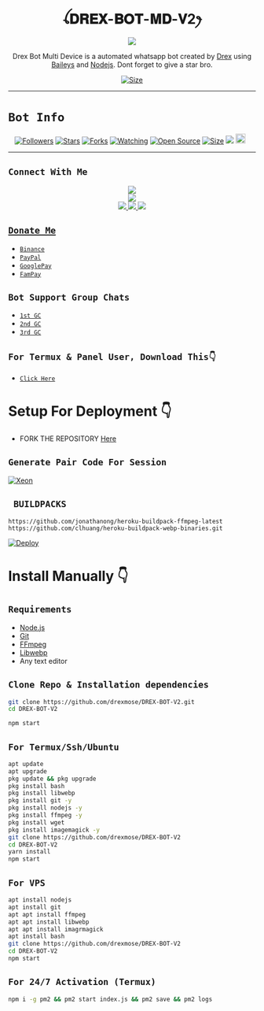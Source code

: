  

<h1 align="center">ꪶ𝐃𝐑𝐄𝐗-𝐁𝐎𝐓-𝐌𝐃-𝐕2ꫂ<br></h1>
<p align="center">
<img src="https://telegra.ph/file/63e6f85b9264e14222d8a.png" />
</p>

<p align="center">
Drex Bot Multi Device is a automated whatsapp bot created by <a href="https://github.com/drexmose" target="_blank">Drex</a> using <a href="https://github.com/adiwajshing/Baileys" target="_blank">Baileys</a> and <a href="https://github.com/nodejs" target="_blank">Nodejs</a>. Dont forget to give a star bro.
</p>

<p align="center">
<a href="https://youtu.be/mu5m6aB6P5k"><img title="Size" src="https://img.shields.io/badge/Tutorial-Video-green"></a>
</p>

------

# ```Bot Info```
<p align="center">
<a href="https://github.com/drexmose/followers"><img title="Followers" src="https://img.shields.io/github/followers/drexmose?color=red&style=flat-square"></a>
<a href="https://github.com/drexmose/DREX-BOT-V2/stargazers/"><img title="Stars" src="https://img.shields.io/github/stars/drexmose/DREX-BOT-V2 11?color=blue&style=flat-square"></a>
<a href="https://github.com/drexmose/DRRX-BOT-V2/network/members"><img title="Forks" src="https://img.shields.io/github/forks/drexmose/DREX-BOT-V2?color=red&style=flat-square"></a>
<a href="https://github.com/DGXeon/CheemsBot-MD11/watchers"><img title="Watching" src="https://img.shields.io/github/watchers/drexmose/DREX-BOT-V211?label=Watchers&color=blue&style=flat-square"></a>
<a href="https://github.com/drexmose/DREX-BOT-V2"><img title="Open Source" src="https://img.shields.io/badge/Author-Drex%20Bot%20Inc.-red?v=103"></a>
<a href="https://github.com/drexmose/DREX-BOT-V2"><img title="Size" src="https://img.shields.io/github/repo-size/drexmose/DREX-BOT-V2?style=flat-square&color=green"></a>
<a href="https://hits.seeyoufarm.com"><img src="https://hits.seeyoufarm.com/api/count/incr/badge.svg?url=https%3A%2F%2Fgithub.com%2Fdrexmose%2FDRE-BOT-V2&count_bg=%2379C83D&title_bg=%23555555&icon=probot.svg&icon_color=%2300FF6D&title=hits&edge_flat=false"/></a>
<a href="https://github.com/drexmose/DREX-BOT-V2/graphs/commit-activity"><img height="20" src="https://img.shields.io/badge/Maintained%3F-yes-green.svg"></a>&nbsp;&nbsp;
</p>
<p align='center'>
    </p>

-------

## ```Connect With Me```
<p align="center">
<a href="https://youtube.com/@drexmose"><img src="https://img.shields.io/badge/YouTube-ff0000?style=for-the-badge&logo=youtube&logoColor=ff000000&link=https://youtube.com/@drexmose" /><br>
<a href="https://whatsapp.com/channel/0029VaG9VfPKWEKk1rxTQD20"><img src="https://img.shields.io/badge/WhatsApp Channel-25D366?style=for-the-badge&logo=whatsapp&logoColor=white&link=[https://whatsapp.com/channel/0029VaG9VfPKWEKk1rxTQD20](https://whatsapp.com/channel/0029VaTAuh80lwgo21ufaq1i)" /><br>
<a href="https://t.me/dark_intent"><img src="https://img.shields.io/badge/Telegram-00FFFF?style=for-the-badge&logo=telegram&logoColor=white" />
<a href="https://chat.whatsapp.com/+254102074064"><img src="https://img.shields.io/badge/WhatsApp Group-25D366?style=for-the-badge&logo=whatsapp&logoColor=white" />
<a href="https://www.instagram.com/drex_mose?igsh=MzNlNGNkZWQ4Mg=="><img src="https://img.shields.io/badge/Instagram-A020F0?style=for-the-badge&logo=instagram&logoColor=white" />
</p>

## ```Donate Me```

- [`Binance`](https://i.ibb.co/W2gYn6S/binance.png)
- [`PayPal`](https://www.paypal.me/josephxeon13)
- [`GooglePay`](https://i.ibb.co/yQkqBS2/donate.png)
- [`FamPay`](https://i.ibb.co/w46VQ8D/Picsart-22-10-08-06-46-30-674.jpg)

## ```Bot Support Group Chats```

- [`1st GC`](https://chat.whatsapp.com/Hf4W852NAroEgMCuQpLX1a)
- [`2nd GC`](https://chat.whatsapp.com/Hf4W852NAroEgMCuQpLX1a)
- [`3rd GC`](https://chat.whatsapp.com/Hf4W852NAroEgMCuQpLX1a)

## `For Termux & Panel User, Download This👇`
- [`Click Here`](https://shrinkme.pro/y07LYARu)


# Setup For Deployment 👇

- FORK THE REPOSITORY [Here](https://github.com/drexmose/DREX-BOT-V21/fork)

## `Generate Pair Code For Session`
[![Xeon](https://repl.it/badge/github/quiec/whatsasena)](https://replit.com/@DGXeon/Xeon-PairCode)

## ` BUILDPACKS`

```
https://github.com/jonathanong/heroku-buildpack-ffmpeg-latest
https://github.com/clhuang/heroku-buildpack-webp-binaries.git
```

[![Deploy](https://www.herokucdn.com/deploy/button.svg)](https://heroku.com/deploy?template=https://github.com/drexmose/DREX-BOT-V2/)

# Install Manually 👇
## `Requirements`
* [Node.js](https://nodejs.org/en/)
* [Git](https://git-scm.com/downloads)
* [FFmpeg](https://github.com/BtbN/FFmpeg-Builds/releases/download/autobuild-2020-12-08-13-03/ffmpeg-n4.3.1-26-gca55240b8c-win64-gpl-4.3.zip)
* [Libwebp](https://developers.google.com/speed/webp/download)
* Any text editor
## `Clone Repo & Installation dependencies`
```bash
git clone https://github.com/drexmose/DREX-BOT-V2.git
cd DREX-BOT-V2

npm start
```
## `For Termux/Ssh/Ubuntu`
```bash
apt update
apt upgrade
pkg update && pkg upgrade
pkg install bash
pkg install libwebp
pkg install git -y
pkg install nodejs -y 
pkg install ffmpeg -y 
pkg install wget
pkg install imagemagick -y
git clone https://github.com/drexmose/DREX-BOT-V2
cd DREX-BOT-V2
yarn install
npm start
```
## `For VPS`
```bash
apt install nodejs 
apt install git 
apt apt install ffmpeg 
apt apt install libwebp 
apt apt install imagrmagick
apt install bash
git clone https://github.com/drexmose/DREX-BOT-V2
cd DREX-BOT-V2
npm start
```
## `For 24/7 Activation (Termux)`
```bash
npm i -g pm2 && pm2 start index.js && pm2 save && pm2 logs
```
